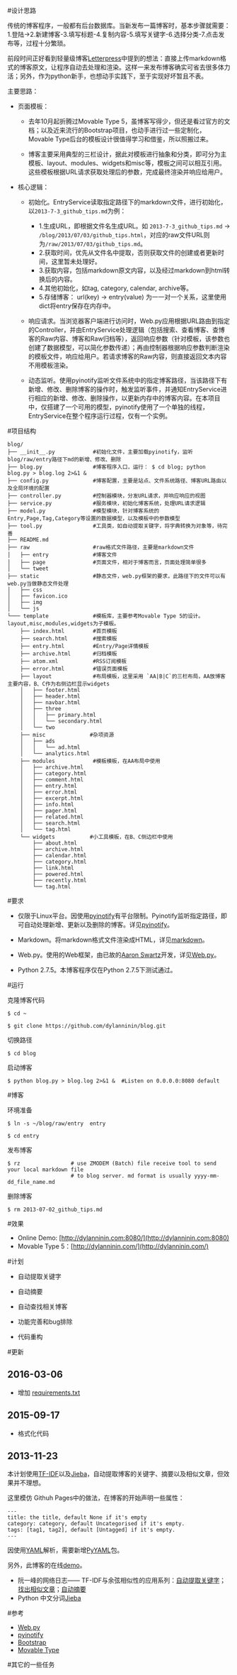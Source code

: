 #设计思路

传统的博客程序，一般都有后台数据库。当新发布一篇博客时，基本步骤就需要：1.登陆->2.新建博客-3.填写标题-4.复制内容-5.填写关键字-6.选择分类-7.点击发布等，过程十分繁琐。

前段时间正好看到轻量级博客[Letterpress](https://github.com/an0/Letterpress)中提到的想法：直接上传markdown格式的博客原文，让程序自动去处理和渲染。这样一来发布博客确实可省去很多体力活；另外，作为python新手，也想动手实践下，至于实现好坏暂且不表。

主要思路：

* 页面模板：

	* 去年10月起折腾过Movable Type 5，虽博客写得少，但还是看过官方的文档；以及近来流行的Bootstrap项目，也动手进行过一些定制化，Movable Type后台的模板设计很值得学习和借鉴，所以照搬过来。

	* 博客主要采用典型的三栏设计，据此对模板进行抽象和分类，即可分为主模板、layout、modules、widgets和misc等，模板之间可以相互引用。这些模板根据URL请求获取处理后的参数，完成最终渲染并响应给用户。

* 核心逻辑：

	* 初始化。EntryService读取指定路径下的markdown文件，进行初始化，以`2013-7-3_github_tips.md`为例：
		
		* 1.生成URL，即根据文件名生成URL。如 `2013-7-3_github_tips.md` -> `/blog/2013/07/03/github_tips.html`，对应的raw文件URL则为`/raw/2013/07/03/github_tips.md`。
		* 2.获取时间，优先从文件名中提取，否则获取文件的创建或者更新时间，这里暂未处理好。
	    * 3.获取内容，包括markdown原文内容，以及经过markdown到html转换后的内容。
		* 4.其他初始化，如tag, category, calendar, archive等。
		* 5.存储博客： url(key) -> entry(value) 为一一对一个关系，这里使用dict将entry保存在内存中。

	* 响应请求。当浏览器客户端进行访问时，Web.py应用根据URL路由到指定的Controller，并由EntryService处理逻辑（包括搜索、查看博客、查博客的Raw内容、博客和Raw归档等），返回响应参数（针对模板，该参数也创建了数据模型，可以简化参数传递）；再由控制器根据响应参数判断渲染的模板文件，响应给用户。若请求博客的Raw内容，则直接返回文本内容不用模板渲染。

    * 动态监听。使用pyinotify监听文件系统中的指定博客路径，当该路径下有新增、修改、删除博客的操作时，触发监听事件，并通知EntryService进行相应的新增、修改、删除操作，以更新内存中的博客内容。在本项目中，仅搭建了一个可用的模型，pyinotify使用了一个单独的线程，EntryService在整个程序运行过程，仅有一个实例。

#项目结构

	blog/
	├── __init__.py            #初始化文件，主要加载pyinotify，监听blog/raw/entry路径下md的新增、修改、删除
	├── blog.py                #博客程序入口，运行： $ cd blog; python blog.py > blog.log 2>&1 &
	├── config.py			   #博客配置，主要是站点、文件系统路径、博客URL路由以及全局环境的配置
	├── controller.py		   #控制器模块，分发URL请求，并响应响应的视图
	├── service.py			   #服务模块，初始化博客系统，处理URL请求逻辑
	├── model.py			   #模型模块，针对博客系统的Entry,Page,Tag,Category等设置的数据模型，以及模板中的参数模型
	├── tool.py				   #工具类，如自动提取关键字，将字典转换为对象等，待完善
	├── README.md
	├── raw					   #raw格式文件路径，主要是markdown文件
	│   ├── entry			   #博客文件
	│   ├── page			   #页面文件，相对于博客而言，页面处理简单很多
	│   └── tweet				
	├── static				   #静态文件，web.py框架的要求，此路径下的文件可以有web.py当做静态文件处理
	│   ├── css
	│   ├── favicon.ico
	│   ├── img
	│   └── js
	└─── template			   #模板库，主要参考Movable Type 5的设计。layout,misc,modules,widgets为子模板。
	    ├── index.html	       #首页模板
	    ├── search.html		   #搜索模板
	    ├── entry.html		   #Entry/Page详情模板
	    ├── archive.html	   #归档模板
	    ├── atom.xml		   #RSS订阅模板
	    ├── error.html		   #错误页面模板
	    ├── layout			   #布局模板，这里采用 `AA|B|C`的三栏布局，AA放博客主要内容，B、C作为右侧边栏显示widgets
	    │   ├── footer.html
	    │   ├── header.html
	    │   ├── navbar.html
	    │   ├── three
	    │   │   ├── primary.html
	    │   │   └── secondary.html
	    │   └── two
	    ├── misc			  #杂项资源
	    │   ├── ads
	    │   │   └── ad.html
	    │   └── analytics.html
		├── modules			   #模板模板，在AA布局中使用
		│   ├── archive.html
		│   ├── category.html
		│   ├── comment.html
		│   ├── entry.html
		│   ├── error.html
		│   ├── excerpt.html
		│   ├── info.html
		│   ├── pager.html
		│   ├── related.html
		│   ├── search.html
		│   └── tag.html
		└── widgets           #小工具模板，在B、C侧边栏中使用
		    ├── about.html
		    ├── archive.html
		    ├── calendar.html
		    ├── category.html
		    ├── link.html
		    ├── powered.html
		    ├── recently.html
		    └── tag.html
	
#要求

* 仅限于Linux平台。因使用[pyinotify](https://github.com/seb-m/pyinotify)有平台限制。Pyinotify监听指定路径，即可自动处理新增、更新以及删除的博客。详见[pyinotify](https://github.com/seb-m/pyinotify)。

* Markdown。将markdown格式文件渲染成HTML，详见[markdown](https://github.com/waylan/Python-Markdown)。

* Web.py。使用的Web框架，由已故的[Aaron Swartz](http://www.aaronsw.com/)开发，详见[Web.py](http://webpy.org)。

* Python 2.7.5。本博客程序仅在Python 2.7.5下测试通过。

#运行

克隆博客代码

	$ cd ~

	$ git clone https://github.com/dylanninin/blog.git
 
切换路径
	
	$ cd blog

启动博客

	$ python blog.py > blog.log 2>&1 &  #Listen on 0.0.0.0:8080 default


#博客

环境准备

	$ ln -s ~/blog/raw/entry  entry

	$ cd entry

发布博客

	$ rz 				# use ZMODEM (Batch) file receive tool to send your local markdown file
						# to blog server. md format is usually yyyy-mm-dd_file_name.md

删除博客

	$ rm 2013-07-02_github_tips.md

#效果

 * Online Demo: [http://dylanninin.com:8080/](http://dylanninin.com:8080)
 * Movable Type 5：[http://dylanninin.com/](http://dylanninin.com/)	

#计划

* 自动提取关键字

* 自动摘要

* 自动查找相关博客

* 功能完善和bug排除

* 代码重构

#更新 

## 2016-03-06

- 增加 [requirements.txt](./requirements.txt)

## 2015-09-17

- 格式化代码

## 2013-11-23

本计划使用[TF-IDF](http://en.wikipedia.org/wiki/Tf%E2%80%93idf)以及[Jieba](https://github.com/fxsjy/jieba)，自动提取博客的关键字、摘要以及相似文章，但效果并不理想。

这里模仿 Githuh Pages中的做法，在博客的开始声明一些属性：

	---
	title: the title, default None if it's empty
	category: category, default Uncategorised if it's empty.
	tags: [tag1, tag2], default [Untagged] if it's empty.
	---

因使用[YAML](http://en.wikipedia.org/wiki/Yaml)解析，需要新增[PyYAML](http://pyyaml.org/)包。

另外，此博客的在线[demo](http://ec2-54-254-45-254.ap-southeast-1.compute.amazonaws.com/)。


* 阮一峰的网络日志—— TF-IDF与余弦相似性的应用系列：[自动提取关键字](http://www.ruanyifeng.com/blog/2013/03/tf-idf.html)；[找出相似文章](http://www.ruanyifeng.com/blog/2013/03/cosine_similarity.html)；[自动摘要](http://www.ruanyifeng.com/blog/2013/03/automatic_summarization.html)
* Python 中文分词[Jieba](https://github.com/fxsjy/jieba)

#参考

* [Web.py](http://webpy.org)
* [pyinotify](https://github.com/seb-m/pyinotify)
* [Bootstrap](http://twitter.github.com/bootstrap)
* [Movable Type](http://dylanninin.com)

#其它的一些任务